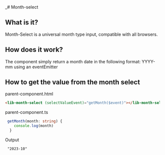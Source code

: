 _# Month-select

## What is it?

Month-Select is a universal month type input, compatible with all browsers.

## How does it work?

The component simply return a month date in the following format: YYYY-mm using an eventEmitter

## How to get the value from the month select

parent-component.html

``` html
<lib-month-select (selectValueEvent)="getMonth($event)"></lib-month-select>
 ```

parent-component.ts

``` typescript
 getMonth(month: string) {
    console.log(month)
  }
 ```

Output

```
 "2023-10"
```


